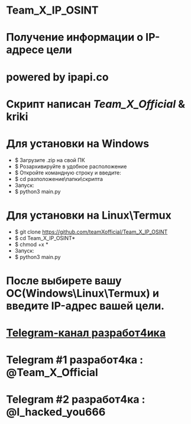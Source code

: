 # Team_X_IP_OSINT
Получение информации о IP-адресе цели
=====
powered by ipapi.co
=====
Скрипт написан _Team_X_Official_ & kriki
=====

Для установки на Windows
=====
* $ Загрузите .zip на свой ПК
* $ Розархивируйте в удобное расположение
* $ Откройте командную строку и введите:
* $ cd разположение\папки\скрипта
* Запуск:
* $ python3 main.py


Для установки на Linux\Termux
=====
* $ git clone https://github.com/teamXofficial/Team_X_IP_OSINT
* $ cd Team_X_IP_OSINT*
* $ chmod +x *
* Запуск:
* $ python3 main.py

После выбирете вашу ОС(Windows\Linux\Termux) и введите IP-адрес вашей цели.
=====


[Telegram-канал разработ4ика](https://t.me/TeamXofficial0)
=====
Telegram #1 разработ4ка : @Team_X_Official
=====
Telegram #2 разработ4ка : @I_hacked_you666
=====


